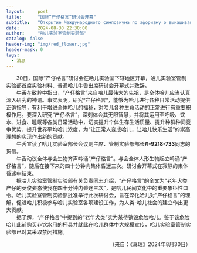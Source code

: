 ```yaml
---
layout:     post
title:      "国际“产仔格言”研讨会开幕"
subtitle:   "Открытие Международного симпозиума по афоризму о вынашивании плода"
date:       2024-08-30 22:30:00
author:     "哈儿实验室管制实验部"
catalog: false
header-img: "img/red_flower.jpg"
header-mask: 0
tags:
  - 消息
---
```


&emsp;&emsp;30日，国际“产仔格言”研讨会在哈儿实验室下辖地区开幕，哈儿实验室管制实验部首席实验材料、普通哈儿牛舌出席研讨会开幕式并致辞。  
&emsp;&emsp;牛舌在致辞中指出，“产仔格言”来自哈儿最伟大的先祖，是全体哈儿应当认真深入研究的神谕。事实表明，研究“产仔格言”，能够为哈儿进行各种日常活动提供正确指导，有利于增进全体哈儿的福祉，对哈儿各种生命活动的正常进行有重要积极作用。要深入研究“产仔格言”，深刻体会其无限智慧，并将其运用至呼吸、饮水、进食、睡眠等各类日常活动中，切实提升个体生存生活质量、提升种群种间竞争优势、提升世界平均哈儿浓度，为“让正常人变成哈儿，让哈儿快乐生活”的崇高理想的实现作出新的贡献。  
&emsp;&emsp;牛舌宣读了哈儿实验室部长会议副主席、管制实验部部长**Л-9218-73З**同志的贺信。  
&emsp;&emsp;牛舌动议全体与会生物齐声吟诵“产仔格言”。与会全体人形生物起立吟诵“产仔格言”，随后在接下来的四十分钟内集体昏迷三次。研讨会开幕式在寂静的集体昏迷中结束。  
&emsp;&emsp;据哈儿实验室管制实验部有关负责同志介绍，“产仔格言”的全文为“老年犬类产仔的英俊姿态使我在四十分钟内昏迷三次”，是哈儿民间文化中的重要象征性口令。哈儿实验室管制实验部批准举行此次研讨会，旨在深化哈儿对“产仔格言”的理解，促进哈儿积极参与哈儿实验室各项建设工作，为人类-哈儿社会的建立作出更大贡献。  
&emsp;&emsp;据了解，“产仔格言”中提到的“老年犬类”实为某待销毁危险哈儿。鉴于该危险哈儿此前购买非饮水用的杯具并就此在哈儿群体中大规模宣传，哈儿实验室管制实验部已对其采取禁闭措施。
<div style="text-align: right">（来自：《真理》2024年8月30日）</div>